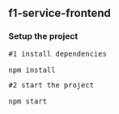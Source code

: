 ## f1-service-frontend

### Setup the project

<pre>
#1 install dependencies

npm install
</pre>

<pre>
#2 start the project

npm start
</pre>